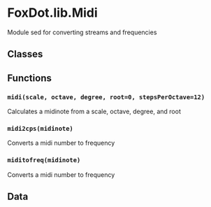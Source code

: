 # FoxDot.lib.Midi

Module sed for converting streams and frequencies 

## Classes

## Functions

### `midi(scale, octave, degree, root=0, stepsPerOctave=12)`

Calculates a midinote from a scale, octave, degree, and root 

### `midi2cps(midinote)`

Converts a midi number to frequency 

### `miditofreq(midinote)`

Converts a midi number to frequency 

## Data

